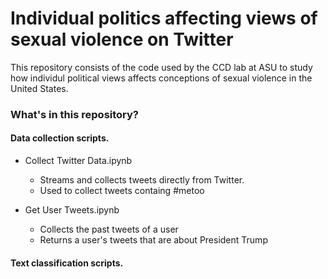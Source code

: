 # Individual politics affecting views of sexual violence on Twitter

This repository consists of the code used by the CCD lab at ASU to study how individul political views affects conceptions of sexual violence in the United States.


### What's in this repository?
#### Data collection scripts. 
- Collect Twitter Data.ipynb
  - Streams and collects tweets directly from Twitter. 
  - Used to collect tweets containg #metoo
  
- Get User Tweets.ipynb
  - Collects the past tweets of a user
  - Returns a user's tweets that are about President Trump

#### Text classification scripts.

